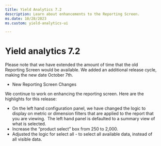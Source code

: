 ```yaml
---
title: Yield Analytics 7.2
description: Learn about enhancements to the Reporting Screen. 
ms.date: 10/28/2023
ms.custom: yield-analytics-ui

---
```



# Yield analytics 7.2

Please note that we have extended the amount of time that the old
Reporting Screen would be available. We added an additional release
cycle, making the new date October 7th.

- New Reporting Screen Changes

We continue to work on enhancing the reporting screen. Here are the
highlights for this release:

- On the left hand configuration panel, we have changed the logic to
  display on metric or dimension filters that are applied to the report
  that you are viewing.  The left hand panel is defaulted to a summary
  view of what is selected.
- Increase the “product select” box from 250 to 2,000.
- Adjusted the logic for select all - to select all available data,
  instead of all visible data.
